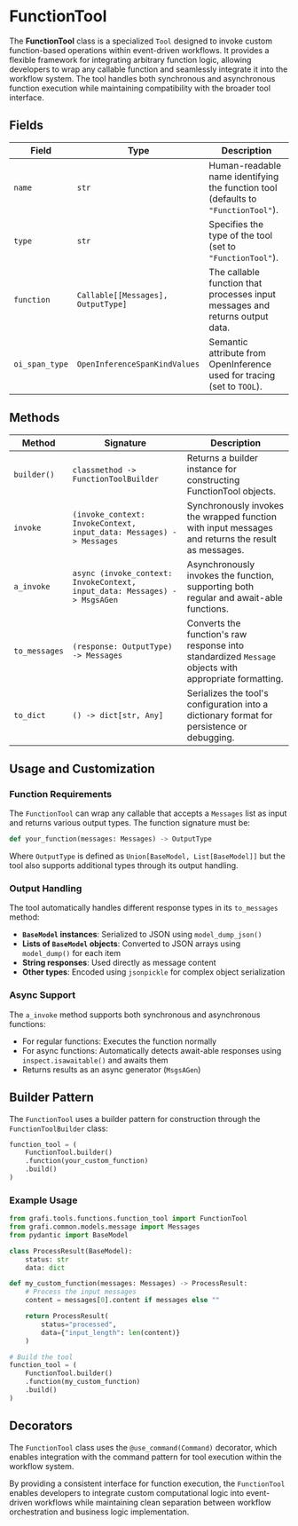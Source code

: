 # FunctionTool

The **FunctionTool** class is a specialized `Tool` designed to invoke custom function-based operations within event-driven workflows. It provides a flexible framework for integrating arbitrary function logic, allowing developers to wrap any callable function and seamlessly integrate it into the workflow system. The tool handles both synchronous and asynchronous function execution while maintaining compatibility with the broader tool interface.

## Fields

| Field          | Type                          | Description                                                                           |
|----------------|-------------------------------|---------------------------------------------------------------------------------------|
| `name`         | `str`                         | Human-readable name identifying the function tool (defaults to `"FunctionTool"`).    |
| `type`         | `str`                         | Specifies the type of the tool (set to `"FunctionTool"`).                           |
| `function`     | `Callable[[Messages], OutputType]` | The callable function that processes input messages and returns output data.   |
| `oi_span_type` | `OpenInferenceSpanKindValues` | Semantic attribute from OpenInference used for tracing (set to `TOOL`).             |

## Methods

| Method              | Signature                                                           | Description                                                                                         |
|---------------------|---------------------------------------------------------------------|-----------------------------------------------------------------------------------------------------|
| `builder()`         | `classmethod -> FunctionToolBuilder`                               | Returns a builder instance for constructing FunctionTool objects.                                  |
| `invoke`            | `(invoke_context: InvokeContext, input_data: Messages) -> Messages` | Synchronously invokes the wrapped function with input messages and returns the result as messages. |
| `a_invoke`          | `async (invoke_context: InvokeContext, input_data: Messages) -> MsgsAGen` | Asynchronously invokes the function, supporting both regular and await-able functions.        |
| `to_messages`       | `(response: OutputType) -> Messages`                               | Converts the function's raw response into standardized `Message` objects with appropriate formatting. |
| `to_dict`           | `() -> dict[str, Any]`                                              | Serializes the tool's configuration into a dictionary format for persistence or debugging.         |

## Usage and Customization

### Function Requirements

The `FunctionTool` can wrap any callable that accepts a `Messages` list as input and returns various output types. The function signature must be:

```python
def your_function(messages: Messages) -> OutputType
```

Where `OutputType` is defined as `Union[BaseModel, List[BaseModel]]` but the tool also supports additional types through its output handling.

### Output Handling

The tool automatically handles different response types in its `to_messages` method:

- **`BaseModel` instances**: Serialized to JSON using `model_dump_json()`
- **Lists of `BaseModel` objects**: Converted to JSON arrays using `model_dump()` for each item
- **String responses**: Used directly as message content
- **Other types**: Encoded using `jsonpickle` for complex object serialization

### Async Support

The `a_invoke` method supports both synchronous and asynchronous functions:

- For regular functions: Executes the function normally
- For async functions: Automatically detects await-able responses using `inspect.isawaitable()` and awaits them
- Returns results as an async generator (`MsgsAGen`)

## Builder Pattern

The `FunctionTool` uses a builder pattern for construction through the `FunctionToolBuilder` class:

```python
function_tool = (
    FunctionTool.builder()
    .function(your_custom_function)
    .build()
)
```

### Example Usage

```python
from grafi.tools.functions.function_tool import FunctionTool
from grafi.common.models.message import Messages
from pydantic import BaseModel

class ProcessResult(BaseModel):
    status: str
    data: dict

def my_custom_function(messages: Messages) -> ProcessResult:
    # Process the input messages
    content = messages[0].content if messages else ""

    return ProcessResult(
        status="processed",
        data={"input_length": len(content)}
    )

# Build the tool
function_tool = (
    FunctionTool.builder()
    .function(my_custom_function)
    .build()
)
```

## Decorators

The `FunctionTool` class uses the `@use_command(Command)` decorator, which enables integration with the command pattern for tool execution within the workflow system.

By providing a consistent interface for function execution, the `FunctionTool` enables developers to integrate custom computational logic into event-driven workflows while maintaining clean separation between workflow orchestration and business logic implementation.
